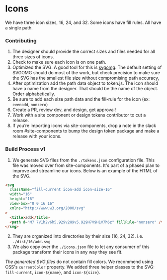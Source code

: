 # Icons

We have three icon sizes, 16, 24, and 32. Some icons have fill rules. All have a single path.

### Contributing

1. The designer should provide the correct sizes and files needed for all three sizes of icons.
2. Check to make sure each icon is on one path.
3. Optimized the SVG. A good tool for this is [svgomg](https://jakearchibald.github.io/svgomg/). The default setting of SVGOMG should do most of the work, but check precision to make sure the SVG has the smallest file size without compromising path accuracy, 
4. After optimization add the path data object to token.js. The icon should have a name from the designer. That should be the name of the object. Order alphabetically.
5. Be sure to add each size path data and the fill-rule for the icon (ex: `evenodd`, `nonzero`)
6. Create a PR, review dev, and design, get approval! 
7. Work with a site component or design tokens contributor to cut a release.
8. If you’re importing icons via site-components, drop a note in the slack room #site-components to bump the design token package and make a release with your icons.


### Build Process v1

1. We generate SVG files from the `./tokens.json` configuration file. This file was moved over from site-components. It's part of a phased plan to improve and streamline our icons. Below is an example of the HTML of the SVG.

```html
<svg
  className="fill-current icon-add icon-size-16"
  width="16"
  height="16"
  view-box="0 0 16 16"
  xmlns="http://www.w3.org/2000/svg"
>
  <title>add</title>
  <path d="M7 7V1h2v6h5.929v2H9v5.929H7V9H1V7h6z" fillRule="nonzero" />
</svg>
```

2. They are organized into directories by their size (16, 24, 32). i.e. `./dist/16/add.svg`
3. We also copy over the `./icons.json` file to let any consumer of this package transform their icons in any way they see fit.

_The generated SVG files_ do not contain fill colors. We recommend using CSS's `currentColor` property. We added three helper classes to the SVG: `fill-current`, `icon-${name}`, and `icon-${size}`.

